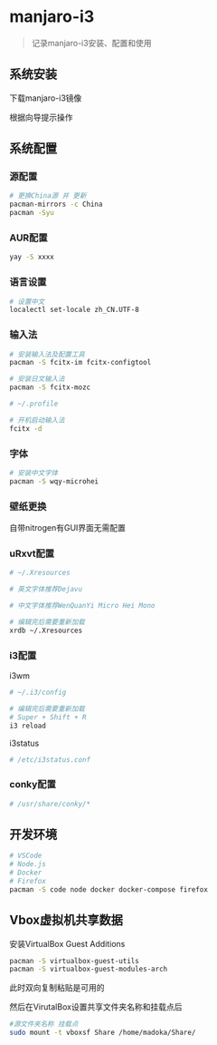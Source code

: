 # manjaro-i3

> 记录manjaro-i3安装、配置和使用

## 系统安装

下载manjaro-i3镜像

根据向导提示操作

## 系统配置

### 源配置

```bash
# 更换China源 并 更新
pacman-mirrors -c China
pacman -Syu
```

### AUR配置

```bash
yay -S xxxx
```

### 语言设置

```bash
# 设置中文
localectl set-locale zh_CN.UTF-8
```

### 输入法

```bash
# 安装输入法及配置工具
pacman -S fcitx-im fcitx-configtool

# 安装日文输入法
pacman -S fcitx-mozc
```

```bash
# ~/.profile

# 开机启动输入法
fcitx -d
```

### 字体

```bash
# 安装中文字体
pacman -S wqy-microhei
```

### 壁纸更换

自带nitrogen有GUI界面无需配置

### uRxvt配置

```bash
# ~/.Xresources

# 英文字体推荐Dejavu

# 中文字体推荐WenQuanYi Micro Hei Mono

# 编辑完后需要重新加载
xrdb ~/.Xresources
```

### i3配置

i3wm
```bash
# ~/.i3/config

# 编辑完后需要重新加载
# Super + Shift + R
i3 reload
```

i3status
```bash
# /etc/i3status.conf
```

### conky配置

```bash
# /usr/share/conky/*
```

## 开发环境

```bash
# VSCode
# Node.js
# Docker
# Firefox
pacman -S code node docker docker-compose firefox
```

## Vbox虚拟机共享数据

安装VirtualBox Guest Additions

```bash
pacman -S virtualbox-guest-utils
pacman -S virtualbox-guest-modules-arch
```

此时双向复制粘贴是可用的

然后在VirutalBox设置共享文件夹名称和挂载点后

```bash
#源文件夹名称 挂载点
sudo mount -t vboxsf Share /home/madoka/Share/
```

